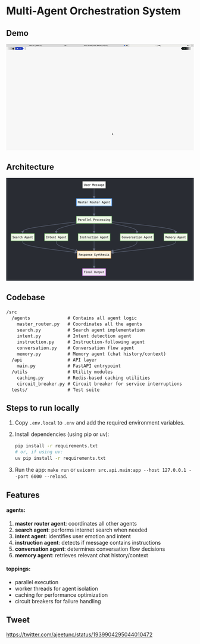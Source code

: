 # Multi-Agent Orchestration System

## Demo

![maos Demo](./m-demo.gif)

## Architecture

![architecture](./architecture.png)

## Codebase

```
/src
  /agents              # Contains all agent logic
    master_router.py   # Coordinates all the agents
    search.py          # Search agent implementation
    intent.py          # Intent detection agent
    instruction.py     # Instruction-following agent
    conversation.py    # Conversation flow agent
    memory.py          # Memory agent (chat history/context)
  /api                 # API layer
    main.py            # FastAPI entrypoint
  /utils               # Utility modules
    caching.py         # Redis-based caching utilities
    circuit_breaker.py # Circuit breaker for service interruptions
  tests/               # Test suite

```

## Steps to run locally

1. Copy `.env.local` to `.env` and add the required environment variables.

2. Install dependencies (using pip or uv):
   ```sh
   pip install -r requirements.txt
   # or, if using uv:
   uv pip install -r requirements.txt
   ```

3. Run the app: `make run` or `uvicorn src.api.main:app --host 127.0.0.1 --port 6000 --reload`.

## Features

#### agents:

1. **master router agent**: coordinates all other agents
2. **search agent**: performs internet search when needed
3. **intent agent**: identifies user emotion and intent
4. **instruction agent**: detects if message contains instructions
5. **conversation agent**: determines conversation flow decisions
6. **memory agent**: retrieves relevant chat history/context

#### toppings:

- parallel execution
- worker threads for agent isolation
- caching for performance optimization
- circuit breakers for failure handling

## Tweet

https://twitter.com/ajeetunc/status/1939904295044010472
